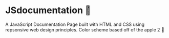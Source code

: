 # JSdocumentation 📄
A JavaScript Documentation Page built with HTML and CSS using repsonsive web design principles. Color scheme based off of the apple 2 💾
